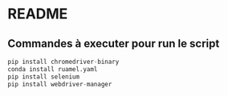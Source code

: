 # README

## Commandes à executer pour run le script 

```py
pip install chromedriver-binary
conda install ruamel.yaml
pip install selenium
pip install webdriver-manager
```